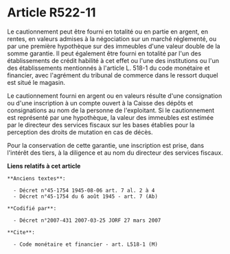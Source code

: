 # Article R522-11

Le cautionnement peut être fourni en totalité ou en partie en argent, en rentes, en valeurs admises à la négociation sur un
marché réglementé, ou par une première hypothèque sur des immeubles d'une valeur double de la somme garantie. Il peut
également être fourni en totalité par l'un des établissements de crédit habilité à cet effet ou l'une des institutions ou
l'un des établissements mentionnés à l'article L. 518-1 du code monétaire et financier, avec l'agrément du tribunal de
commerce dans le ressort duquel est situé le magasin.

Le cautionnement fourni en argent ou en valeurs résulte d'une consignation ou d'une inscription à un compte ouvert à la
Caisse des dépôts et consignations au nom de la personne de l'exploitant. Si le cautionnement est représenté par une
hypothèque, la valeur des immeubles est estimée par le directeur des services fiscaux sur les bases établies pour la
perception des droits de mutation en cas de décès.

Pour la conservation de cette garantie, une inscription est prise, dans l'intérêt des tiers, à la diligence et au nom du
directeur des services fiscaux.

**Liens relatifs à cet article**

	**Anciens textes**:

	  - Décret n°45-1754 1945-08-06 art. 7 al. 2 à 4
	  - Décret n°45-1754 du 6 août 1945 - art. 7 (Ab)

	**Codifié par**:

	  - Décret n°2007-431 2007-03-25 JORF 27 mars 2007

	**Cite**:

	  - Code monétaire et financier - art. L518-1 (M)
